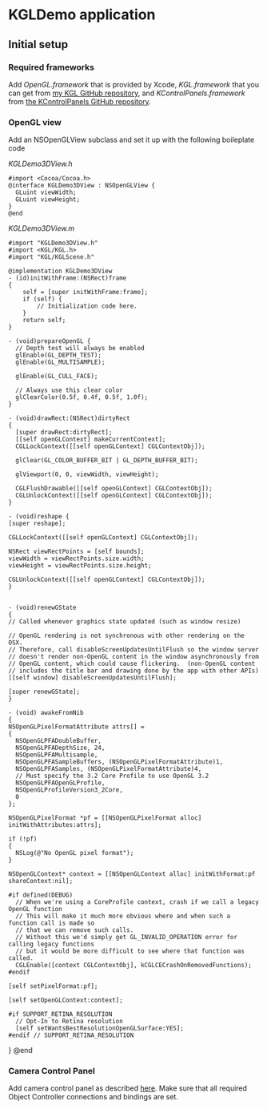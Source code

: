 # KGLDemo application

## Initial setup

### Required frameworks

Add *OpenGL.framework* that is provided by Xcode, *KGL.framework* that you can get from
[my KGL GitHub repository](https://github.com/khr128/KGL), and *KControlPanels.framework* from
[the KControlPanels GitHub repository](https://github.com/khr128/KControlPanels).


### OpenGL view

Add an NSOpenGLView subclass and set it up with the following boileplate code

*KGLDemo3DView.h*

    #import <Cocoa/Cocoa.h>
    @interface KGLDemo3DView : NSOpenGLView {
      GLuint viewWidth;
      GLuint viewHeight;
    }
    @end

*KGLDemo3DView.m*

    #import "KGLDemo3DView.h"
    #import <KGL/KGL.h>
    #import "KGL/KGLScene.h"

    @implementation KGLDemo3DView
    - (id)initWithFrame:(NSRect)frame
    {
        self = [super initWithFrame:frame];
        if (self) {
            // Initialization code here.
        }
        return self;
    }

    - (void)prepareOpenGL {
      // Depth test will always be enabled
      glEnable(GL_DEPTH_TEST);
      glEnable(GL_MULTISAMPLE);
      
      glEnable(GL_CULL_FACE);
      
      // Always use this clear color
      glClearColor(0.5f, 0.4f, 0.5f, 1.0f);
    }

    - (void)drawRect:(NSRect)dirtyRect
    {
      [super drawRect:dirtyRect];
      [[self openGLContext] makeCurrentContext];
      CGLLockContext([[self openGLContext] CGLContextObj]);
      
      glClear(GL_COLOR_BUFFER_BIT | GL_DEPTH_BUFFER_BIT);
      
      glViewport(0, 0, viewWidth, viewHeight);
      
      CGLFlushDrawable([[self openGLContext] CGLContextObj]);
      CGLUnlockContext([[self openGLContext] CGLContextObj]);
    }

    - (void)reshape {
    [super reshape];
    
    CGLLockContext([[self openGLContext] CGLContextObj]);
    
    NSRect viewRectPoints = [self bounds];
    viewWidth = viewRectPoints.size.width;
    viewHeight = viewRectPoints.size.height;
    
    CGLUnlockContext([[self openGLContext] CGLContextObj]);
    }


    - (void)renewGState
    {
    // Called whenever graphics state updated (such as window resize)
    
    // OpenGL rendering is not synchronous with other rendering on the OSX.
    // Therefore, call disableScreenUpdatesUntilFlush so the window server
    // doesn't render non-OpenGL content in the window asynchronously from
    // OpenGL content, which could cause flickering.  (non-OpenGL content
    // includes the title bar and drawing done by the app with other APIs)
    [[self window] disableScreenUpdatesUntilFlush];
    
    [super renewGState];
    }

    - (void) awakeFromNib
    {
    NSOpenGLPixelFormatAttribute attrs[] =
    {
      NSOpenGLPFADoubleBuffer,
      NSOpenGLPFADepthSize, 24,
      NSOpenGLPFAMultisample,
      NSOpenGLPFASampleBuffers, (NSOpenGLPixelFormatAttribute)1,
      NSOpenGLPFASamples, (NSOpenGLPixelFormatAttribute)4,
      // Must specify the 3.2 Core Profile to use OpenGL 3.2
      NSOpenGLPFAOpenGLProfile,
      NSOpenGLProfileVersion3_2Core,
      0
    };
    
    NSOpenGLPixelFormat *pf = [[NSOpenGLPixelFormat alloc] initWithAttributes:attrs];
    
    if (!pf)
    {
      NSLog(@"No OpenGL pixel format");
    }
    
    NSOpenGLContext* context = [[NSOpenGLContext alloc] initWithFormat:pf shareContext:nil];
    
    #if defined(DEBUG)
      // When we're using a CoreProfile context, crash if we call a legacy OpenGL function
      // This will make it much more obvious where and when such a function call is made so
      // that we can remove such calls.
      // Without this we'd simply get GL_INVALID_OPERATION error for calling legacy functions
      // but it would be more difficult to see where that function was called.
      CGLEnable([context CGLContextObj], kCGLCECrashOnRemovedFunctions);
    #endif
    
    [self setPixelFormat:pf];
    
    [self setOpenGLContext:context];
    
    #if SUPPORT_RETINA_RESOLUTION
      // Opt-In to Retina resolution
      [self setWantsBestResolutionOpenGLSurface:YES];
    #endif // SUPPORT_RETINA_RESOLUTION
    
  }
  @end


### Camera Control Panel

Add camera control panel as described [here](https://github.com/khr128/KControlPanels). Make sure that all
required Object Controller connections and bindings are set.
